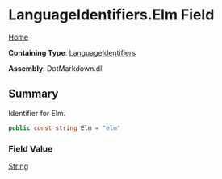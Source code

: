 # LanguageIdentifiers\.Elm Field

[Home](../../../README.md)

**Containing Type**: [LanguageIdentifiers](../README.md)

**Assembly**: DotMarkdown\.dll

## Summary

Identifier for Elm\.

```csharp
public const string Elm = "elm"
```

### Field Value

[String](https://docs.microsoft.com/en-us/dotnet/api/system.string)

